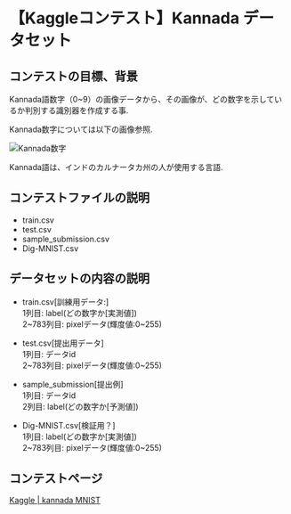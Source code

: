 # 【Kaggleコンテスト】Kannada データセット

## コンテストの目標、背景

Kannada語数字（0~9）の画像データから、その画像が、どの数字を示しているか判別する識別器を作成する事.

Kannada数字については以下の画像参照.

![Kannada数字](https://storage.googleapis.com/kaggle-media/competitions/Kannada-MNIST/kannada.png)

Kannada語は、インドのカルナータカ州の人が使用する言語.

## コンテストファイルの説明

- train.csv
- test.csv
- sample_submission.csv
- Dig-MNIST.csv

## データセットの内容の説明

- train.csv[訓練用データ:]  
  1列目: label(どの数字か[実測値])  
  2~783列目: pixelデータ(輝度値:0~255)

- test.csv[提出用データ]  
  1列目: データid  
  2~783列目: pixelデータ(輝度値:0~255)  
  
- sample_submission[提出例]  
  1列目: データid  
  2列目: label(どの数字か[予測値])  

- Dig-MNIST.csv[検証用？]  
  1列目: label(どの数字か[実測値])  
  2~783列目: pixelデータ(輝度値:0~255)
  
## コンテストページ

[Kaggle | kannada MNIST](https://www.kaggle.com/c/Kannada-MNIST/overview)